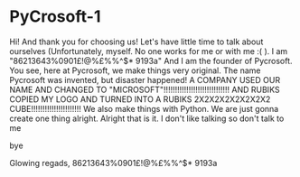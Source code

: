 # PyCrosoft-1

Hi! And thank you for choosing us! Let's have little time to talk about ourselves (Unfortunately, myself. No one works for me or with me :( ). I am "86213643%0901£$!$@%£%%^$* 9193a" And I am the founder of Pycrosoft. You see, here at Pycrosoft, we make things very original. The name Pycrosoft was invented, but disaster happened! A COMPANY USED OUR NAME AND CHANGED TO "MICROSOFT"!!!!!!!!!!!!!!!!!!!!!!!!!!!!! AND RUBIKS COPIED MY LOGO AND TURNED INTO A RUBIKS 2X2X2X2X2X2X2X2 CUBE!!!!!!!!!!!!!!!!!!!!!! We also make things with Python. We are just gonna create one thing alright. Alright that is it. I don't like talking so don't talk to me

bye

Glowing regads,
86213643%0901£$!$@%£%%^$* 9193a
